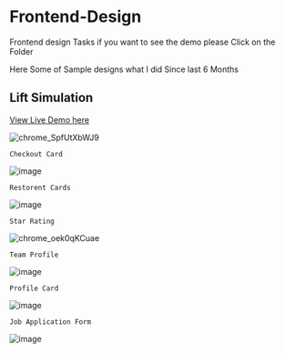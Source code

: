 # Frontend-Design
Frontend design Tasks
if you want to see the demo please Click on the Folder

Here Some of Sample designs what I did Since last 6 Months

## Lift Simulation 
[View Live Demo here](https://lift-mument.netlify.app/)

![chrome_SpfUtXbWJ9](https://github.com/user-attachments/assets/3c31417f-a75e-4090-800e-509ae7479f0b)

  	Checkout Card
![image](https://github.com/user-attachments/assets/1bf4f071-0a01-46f3-be08-99dddac37048)

  	Restorent Cards 
![image](https://github.com/user-attachments/assets/6dad916d-d8a0-4117-b572-1c4f59d2bb3d)

	Star Rating 
![chrome_oek0qKCuae](https://github.com/user-attachments/assets/72dc3cbd-7f1a-4609-a0e7-abe4305a37de)

 	Team Profile
![image](https://github.com/user-attachments/assets/e82cdd5d-c34b-4d0c-aaf6-e64a855ec10a)

 	Profile Card
![image](https://github.com/user-attachments/assets/8a33888c-fae2-49e2-811c-e21fd9ae7453)

  	Job Application Form
![image](https://github.com/user-attachments/assets/a07c1743-7455-4f0a-9da6-f6709b4c279d)



